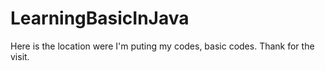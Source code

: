 # LearningBasicInJava

Here is the location were I'm puting my codes, basic codes.
Thank for the visit.
